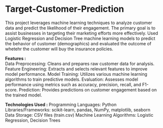# Target-Customer-Prediction
This project leverages machine learning techniques to analyze customer data and predict the likelihood of their engagement.
The primary goal is to assist businesses in targeting their marketing efforts more effectively.
Used Logistic Regression and Decision Tree machine learning models to predict the behavior of customer (demographics) and evaluated the outcome of whetehr the customer will buy the insurance policies. 

**Features :**  
Data Preprocessing: Cleans and prepares raw customer data for analysis.
Feature Engineering: Extracts and selects relevant features to improve model performance.
Model Training: Utilizes various machine learning algorithms to train predictive models.
Evaluation: Assesses model performance using metrics such as accuracy, precision, recall, and F1-score.
Prediction: Provides predictions on customer engagement based on the trained model.

**Technologies Used :**
Programming Languages: Python
Libraries/Frameworks: scikit-learn, pandas, NumPy, matplotlib, seaborn
Data Storage: CSV files (train.csv)
Machine Learning Algorithms: Logistic Regression, Decision Trees 

